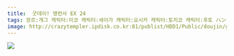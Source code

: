 ```yaml
---
title:  굿데이! 명련사 EX 24
tags: 장르:개그 캐릭터:미코 캐릭터:세이가 캐릭터:요시카 캐릭터:토지코 캐릭터:후토 ハンサムワタル 동방_웹코믹
image: http://crazytempler.ipdisk.co.kr:81/publist/HDD1/Public/doujin/ghap/5886/001.jpg
---
```

<img src="http://crazytempler.ipdisk.co.kr:81/publist/HDD1/Public/doujin/ghap/5886/001.jpg">
